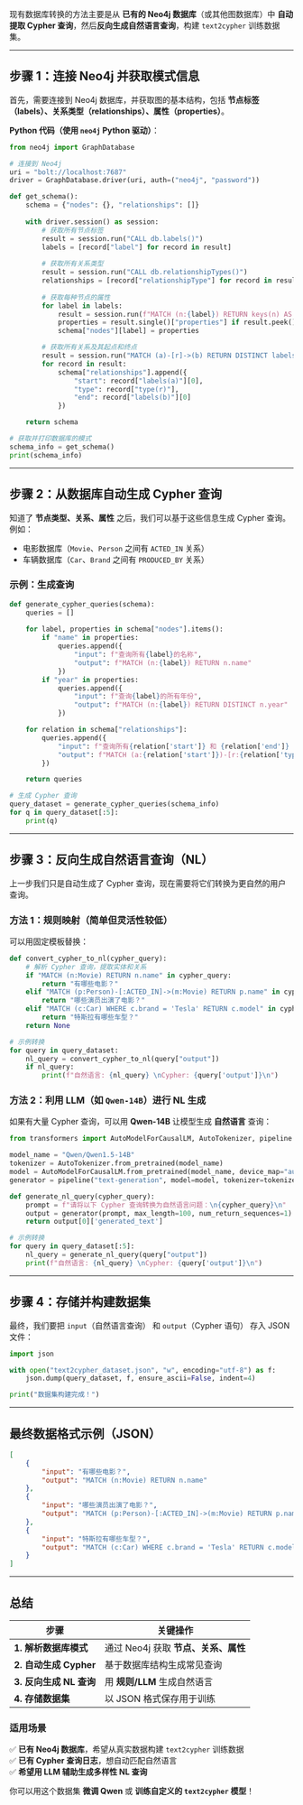 现有数据库转换的方法主要是从 **已有的 Neo4j 数据库**（或其他图数据库）中 **自动提取 Cypher 查询**，然后**反向生成自然语言查询**，构建 `text2cypher` 训练数据集。  

---

## **步骤 1：连接 Neo4j 并获取模式信息**  

首先，需要连接到 Neo4j 数据库，并获取图的基本结构，包括 **节点标签（labels）、关系类型（relationships）、属性（properties）**。  

**Python 代码（使用 `neo4j` Python 驱动）**：
```python
from neo4j import GraphDatabase

# 连接到 Neo4j
uri = "bolt://localhost:7687"
driver = GraphDatabase.driver(uri, auth=("neo4j", "password"))

def get_schema():
    schema = {"nodes": {}, "relationships": []}
    
    with driver.session() as session:
        # 获取所有节点标签
        result = session.run("CALL db.labels()")
        labels = [record["label"] for record in result]
        
        # 获取所有关系类型
        result = session.run("CALL db.relationshipTypes()")
        relationships = [record["relationshipType"] for record in result]
        
        # 获取每种节点的属性
        for label in labels:
            result = session.run(f"MATCH (n:{label}) RETURN keys(n) AS properties LIMIT 1")
            properties = result.single()["properties"] if result.peek() else []
            schema["nodes"][label] = properties

        # 获取所有关系及其起点和终点
        result = session.run("MATCH (a)-[r]->(b) RETURN DISTINCT labels(a), type(r), labels(b)")
        for record in result:
            schema["relationships"].append({
                "start": record["labels(a)"][0], 
                "type": record["type(r)"], 
                "end": record["labels(b)"][0]
            })

    return schema

# 获取并打印数据库的模式
schema_info = get_schema()
print(schema_info)
```
---
## **步骤 2：从数据库自动生成 Cypher 查询**  

知道了 **节点类型、关系、属性** 之后，我们可以基于这些信息生成 Cypher 查询。例如：
- 电影数据库（`Movie`、`Person` 之间有 `ACTED_IN` 关系）
- 车辆数据库（`Car`、`Brand` 之间有 `PRODUCED_BY` 关系）

### **示例：生成查询**
```python
def generate_cypher_queries(schema):
    queries = []
    
    for label, properties in schema["nodes"].items():
        if "name" in properties:
            queries.append({
                "input": f"查询所有{label}的名称",
                "output": f"MATCH (n:{label}) RETURN n.name"
            })
        if "year" in properties:
            queries.append({
                "input": f"查询{label}的所有年份",
                "output": f"MATCH (n:{label}) RETURN DISTINCT n.year"
            })

    for relation in schema["relationships"]:
        queries.append({
            "input": f"查询所有{relation['start']} 和 {relation['end']} 之间的 {relation['type']} 关系",
            "output": f"MATCH (a:{relation['start']})-[r:{relation['type']}]->(b:{relation['end']}) RETURN a, b"
        })

    return queries

# 生成 Cypher 查询
query_dataset = generate_cypher_queries(schema_info)
for q in query_dataset[:5]:
    print(q)
```

---
## **步骤 3：反向生成自然语言查询（NL）**  

上一步我们只是自动生成了 Cypher 查询，现在需要将它们转换为更自然的用户查询。  

### **方法 1：规则映射**（简单但灵活性较低）  
可以用固定模板替换：
```python
def convert_cypher_to_nl(cypher_query):
    # 解析 Cypher 查询，提取实体和关系
    if "MATCH (n:Movie) RETURN n.name" in cypher_query:
        return "有哪些电影？"
    elif "MATCH (p:Person)-[:ACTED_IN]->(m:Movie) RETURN p.name" in cypher_query:
        return "哪些演员出演了电影？"
    elif "MATCH (c:Car) WHERE c.brand = 'Tesla' RETURN c.model" in cypher_query:
        return "特斯拉有哪些车型？"
    return None

# 示例转换
for query in query_dataset:
    nl_query = convert_cypher_to_nl(query["output"])
    if nl_query:
        print(f"自然语言: {nl_query} \nCypher: {query['output']}\n")
```

### **方法 2：利用 LLM（如 `Qwen-14B`）进行 NL 生成**  
如果有大量 Cypher 查询，可以用 **Qwen-14B** 让模型生成 **自然语言** 查询：
```python
from transformers import AutoModelForCausalLM, AutoTokenizer, pipeline

model_name = "Qwen/Qwen1.5-14B"
tokenizer = AutoTokenizer.from_pretrained(model_name)
model = AutoModelForCausalLM.from_pretrained(model_name, device_map="auto")
generator = pipeline("text-generation", model=model, tokenizer=tokenizer)

def generate_nl_query(cypher_query):
    prompt = f"请将以下 Cypher 查询转换为自然语言问题：\n{cypher_query}\n"
    output = generator(prompt, max_length=100, num_return_sequences=1)
    return output[0]['generated_text']

# 示例转换
for query in query_dataset[:5]:
    nl_query = generate_nl_query(query["output"])
    print(f"自然语言: {nl_query} \nCypher: {query['output']}\n")
```

---
## **步骤 4：存储并构建数据集**  
最终，我们要把 `input`（自然语言查询） 和 `output`（Cypher 语句） 存入 JSON 文件：
```python
import json

with open("text2cypher_dataset.json", "w", encoding="utf-8") as f:
    json.dump(query_dataset, f, ensure_ascii=False, indent=4)

print("数据集构建完成！")
```

---
## **最终数据格式示例（JSON）**
```json
[
    {
        "input": "有哪些电影？",
        "output": "MATCH (n:Movie) RETURN n.name"
    },
    {
        "input": "哪些演员出演了电影？",
        "output": "MATCH (p:Person)-[:ACTED_IN]->(m:Movie) RETURN p.name"
    },
    {
        "input": "特斯拉有哪些车型？",
        "output": "MATCH (c:Car) WHERE c.brand = 'Tesla' RETURN c.model"
    }
]
```

---
## **总结**
| 步骤 | 关键操作 |
|------|---------|
| **1. 解析数据库模式** | 通过 Neo4j 获取 **节点、关系、属性** |
| **2. 自动生成 Cypher** | 基于数据库结构生成常见查询 |
| **3. 反向生成 NL 查询** | 用 **规则/LLM** 生成自然语言 |
| **4. 存储数据集** | 以 JSON 格式保存用于训练 |

### **适用场景**
✅ **已有 Neo4j 数据库**，希望从真实数据构建 `text2cypher` 训练数据  
✅ **已有 Cypher 查询日志**，想自动匹配自然语言  
✅ **希望用 LLM 辅助生成多样性 NL 查询**  

你可以用这个数据集 **微调 Qwen** 或 **训练自定义的 `text2cypher` 模型**！